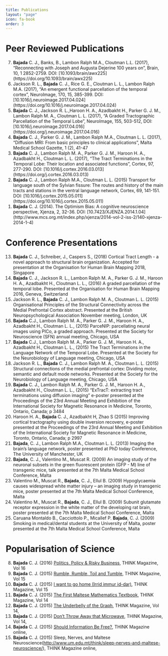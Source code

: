 ```yaml
---
title: Publications
layout: "page"
icon: fa-book
order: 3
---
```


# Peer Reviewed Publications

<ol reversed>
  <li> <b>Bajada</b> C. J., Banks, B., Lambon Ralph M.A., Cloutman L.L. (2017), “Reconnecting
with Joseph and Augusta Dejerine 100 years on”, Brain, 10, 1 2852-2759. DOI: 
[10.1093/brain/awx225](https://doi.org/10.1093/brain/awx225)</li>
  <li> Jackson R. L., <b>Bajada</b> C. J., Rice G. E., Cloutman L. L., Lambon Ralph M.A.
(2017), “An emergent functional parcellation of the temporal cortex”,
NeuroImage, 170, 15, 385-399. 
DOI: [10.1016/j.neuroimage.2017.04.024](https://doi.org/10.1016/j.neuroimage.2017.04.024)</li>
  <li> <b>Bajada</b> C. J., Jackson R. L.,Haroon H. A., Azadbakht H., Parker G. J. M., Lambon
Ralph M. A., Cloutman L. L. (2017), “A Graded Tractographic Parcellation of the
Temporal Lobe”, NeuroImage, 155, 503-512, DOI:
[10.1016/j.neuroimage.2017.04.016](https://doi.org/j.neuroimage.2017.04.016)</li>
  <li> <b>Bajada</b> C. J., Parker G. J. M., Lambon Ralph M.A., Cloutman L. L. (2017),
“Diffusion MRI: From basic principles to clinical applications”, Malta Medical
School Gazette,  1 (2), 41-47 </li>
  <li> <b>Bajada</b> C. J., Lambon Ralph M. A., Parker G. J. M., Haroon H. A., Azadbakht H.,
Cloutman L. L. (2017), “The Tract Terminations in the Temporal Lobe: Their
location and associated functions”, Cortex, 97, 277-290. DOI:
[10.1016/j.cortex.2016.03.013](https://doi.org/j.cortex.2016.03.013)</li>
  <li> <b>Bajada</b> C. J., Lambon Ralph M.A., Cloutman L. L. (2015) Transport for language
south of the Sylvian fissure: The routes and history of the main tracts and
stations in the ventral language network, Cortex, 69, 141-151. DOI:
[10.1016/j.cortex.2015.05.011](https://doi.org/10.1016/j.cortex.2015.05.011)</li>
  <li> <b>Bajada</b> C. J. (2014). The Optimism Bias: A cognitive neuroscience perspective,
Xjenza, 2, 32-36. DOI:
[10.7423/XJENZA.2014.1.04](http://www.mcs.org.mt/index.php/xjenza/2014-vol-2-iss-2/140-xjenza-2014-1-4)</li>
</ol>

# Conference Presentations

13. **Bajada** C. J., Schreiber, J., Caspers S., (2018) Cortical Tract Length - a novel
approach to structural brain organization. Accepted for presentation at the
Organisation for Human Brain Mapping 2018, Singapore
12. **Bajada** C. J., Jackson R. L., Lambon Ralph M. A., Parker G. J. M., Haroon H. A.,
Azadbakht H., Cloutman L. L., (2016) A graded parcellation of the temporal
lobe. Presented at the Organisation for Human Brain Mapping 2016, Geneva,
Switzerland
11. Jackson R. L., **Bajada** C. J., Lambon Ralph M. A., Cloutman L. L. (2015)
Organisational Principles of the Structural Connectivity across the Medial
Prefrontal Cortex abstract. Presented at  the British Neuropsychological
Association November meeting, London, UK
10. **Bajada** C.J., Lambon Ralph M. A., Parker G. J. M., Haroon H. A., Azadbakht H.,
Cloutman L. L., (2015) ParceNIP: parcellating neural images using PICo,
a graded approach. Presented at  the Society for Neuroscience (SFN) annual
meeting, Chicago, USA
9. **Bajada** C.J., Lambon Ralph M. A., Parker G. J. M., Haroon H. A., Azadbakht H.,
Cloutman L. L., (2015) The Tract Terminations in the Language Network of the
Temporal Lobe. Presented at the Society for the Neurobiology of Language
meeting, Chicago, USA 
8. Jackson R. L., **Bajada** C. J., Lambon Ralph M. A., Cloutman L. L. (2015)
Structural connections of the medial prefrontal cortex: Dividing motor,
semantic and default mode networks. Presented at the Society for the
Neurobiology of Language meeting, Chicago, USA
7. **Bajada** C. J., Lambon Ralph M. A., Parker G. J. M., Haroon H. A., Azadbakht H.,
Cloutman L. L., (2015) “ExTracT: extracting tract terminations using diffusion
imaging” e-poster presented at the Proceedings of the 23rd Annual Meeting and
Exhibition of the International Society for Magnetic Resonance in Medicine,
Toronto, Ontario, Canada; p 3484
6. Haroon H. A., **Bajada** C. J., Azadbakht H, Zhao S (2015) Improving cortical
tractography using double inversion recovery, e-poster presented at the
Proceedings of the 23rd Annual Meeting and Exhibition of the International
Society for Magnetic Resonance in Medicine, Toronto, Ontario, Canada; p 2997
5. **Bajada**, C. J., Lambon Ralph M.A., Cloutman L. L. (2013) Imaging the brain’s
language network, poster presented at PhD today Conference, The University of
Manchester, UK
4. **Bajada**, C. J., Valentino M., Muscat R. (2009) An imaging study of the neuronal
subsets in the green fluorescent protein (GFP - M) line of transgenic mice,
talk presented at the 7th Malta Medical School Conference, Malta
3. Valentino M., Muscat R., **Bajada**, C. J., Ellul B. (2009) Hypoglycaemia causes
widespread white matter injury – an imaging study in transgenic mice, poster
presented at the 7th Malta Medical School Conference, Malta
2. Valentino M., Muscat R., **Bajada**, C. J., Ellul B. (2009) Subunit glutamate
receptor expression in the white matter of the developing rat brain, poster
presented at the 7th Malta Medical School Conference, Malta
1. Caruana Montaldo B., Cacciottolo P., Micallef P. **Bajada**, C. J. (2009) Smoking
in medical/dental students at the University of Malta, poster presented at the
7th Malta Medical School Conference, Malta

# Popularisation of Science

8. **Bajada** C. J. (2016) [Politics, Policy & Risky Business](http://www.um.edu.mt/think/politics-policy-and-risky-business/), THINK Magazine, Vol 16 
7. **Bajada** C. J. (2015) [Rumble, Rumble, Toil and Tumble](http://www.um.edu.mt/think/rumble-rumble-toil-and-tumble/), THINK Magazine, Vol 15 
6. **Bajada** C. J. (2015) [I want to go home (Irrid immur id-dar)](http://www.um.edu.mt/think/irrid-immur-id-dar-i-want-to-go-home/), THINK Magazine, Vol 15 
5. **Bajada** C. J. (2015) [The First Maltese Mathematics Textbook](http://www.um.edu.mt/think/the-first-maltese-mathematics-textbook/), THINK Magazine, Vol 14 
4. **Bajada** C. J. (2015) [The Underbelly of the Graph](http://www.um.edu.mt/think/dont-throw-away-that-microwave/), THINK Magazine, Vol 14,  
3. **Bajada** C. J. (2015) [Don’t Throw Away that Microwave](http://www.um.edu.mt/think/dont-throw-away-that-microwave/), THINK Magazine, Vol 14, 
2. **Bajada** C. J. (2015) [Should Information Be Free?](http://www.um.edu.mt/think/should-information-be-free/), THINK Magazine online, 
1. **Bajada** C. J. (2015) Sleep, Nerves, and Maltese Neuroscience(http://www.um.edu.mt/think/sleep-nerves-and-maltese-neuroscience/), THINK Magazine online, 

